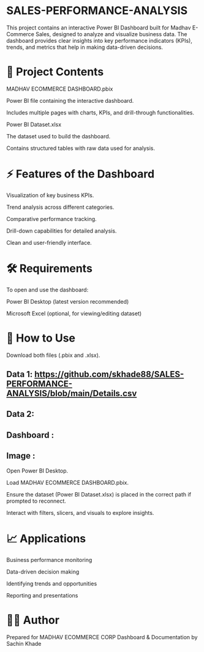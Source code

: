 # SALES-PERFORMANCE-ANALYSIS
This project contains an interactive Power BI Dashboard built for Madhav E-Commerce Sales, designed to analyze and visualize business data. The dashboard provides clear insights into key performance indicators (KPIs), trends, and metrics that help in making data-driven decisions.
# 📂 Project Contents

MADHAV ECOMMERCE DASHBOARD.pbix

Power BI file containing the interactive dashboard.

Includes multiple pages with charts, KPIs, and drill-through functionalities.

Power BI Dataset.xlsx

The dataset used to build the dashboard.

Contains structured tables with raw data used for analysis.

# ⚡ Features of the Dashboard

Visualization of key business KPIs.

Trend analysis across different categories.

Comparative performance tracking.

Drill-down capabilities for detailed analysis.

Clean and user-friendly interface.

# 🛠️ Requirements

To open and use the dashboard:

Power BI Desktop (latest version recommended)

Microsoft Excel (optional, for viewing/editing dataset)

# 🚀 How to Use

Download both files (.pbix and .xlsx).
## Data 1: https://github.com/skhade88/SALES-PERFORMANCE-ANALYSIS/blob/main/Details.csv
## Data 2:
## Dashboard : 
## Image : 

Open Power BI Desktop.

Load MADHAV ECOMMERCE DASHBOARD.pbix.

Ensure the dataset (Power BI Dataset.xlsx) is placed in the correct path if prompted to reconnect.

Interact with filters, slicers, and visuals to explore insights.

# 📈 Applications

Business performance monitoring

Data-driven decision making

Identifying trends and opportunities

Reporting and presentations

# 👨‍💻 Author

Prepared for MADHAV ECOMMERCE CORP
Dashboard & Documentation by Sachin Khade
